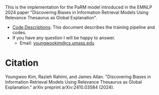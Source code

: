 This is the implementation for the PaRM model introduced in the EMNLP 2024 paper "Discovering Biases in Information Retrieval Models Using Relevance Thesaurus as Global Explanation".

* [Code Descriptions](code_desc.md): This document describes the training pipeline and codes.  
* If you have any question I will be happy to answer. 
  * Email: youngwookim@cs.umass.edu


# Citation

Youngwoo Kim, Razieh Rahimi, and James Allan. "Discovering Biases in Information Retrieval Models Using Relevance Thesaurus as Global Explanation." arXiv preprint arXiv:2410.03584 (2024).


